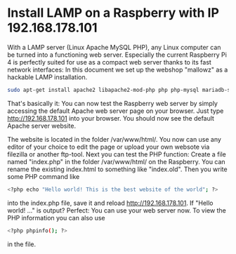 # Install LAMP on a Raspberry with IP 192.168.178.101
With a LAMP server (Linux Apache MySQL PHP), any Linux computer can be turned into a functioning web server. Especially the current Raspberry Pi 4 is perfectly suited for use as a compact web server thanks to its fast network interfaces: In this document we set up the webshop "mallowz" as a hackable LAMP installation.

```bash
sudo apt-get install apache2 libapache2-mod-php php php-mysql mariadb-server mariadb-client
```

That's basically it: You can now test the Raspberry web server by simply accessing the default Apache web server page on your browser. Just type http://192.168.178.101 into your browser. You should now see the default Apache server website.

The website is located in the folder /var/www/html/. You now can use any editor of your choice to edit the page or upload your own websote via filezilla or another ftp-tool. Next you can test the PHP function: Create a file named "index.php" in the folder /var/www/html/ on the Raspberry. You can rename the existing index.html to something like "index.old". Then you write some PHP command like 
  
```bash
<?php echo "Hello world! This is the best website of the world"; ?>
```
  
into the index.php file, save it and reload http://192.168.178.101. If "Hello world! ..." is output? Perfect: You can use your web server now. To view the PHP information you can also use

```bash
<?php phpinfo(); ?>
```

in the file.
